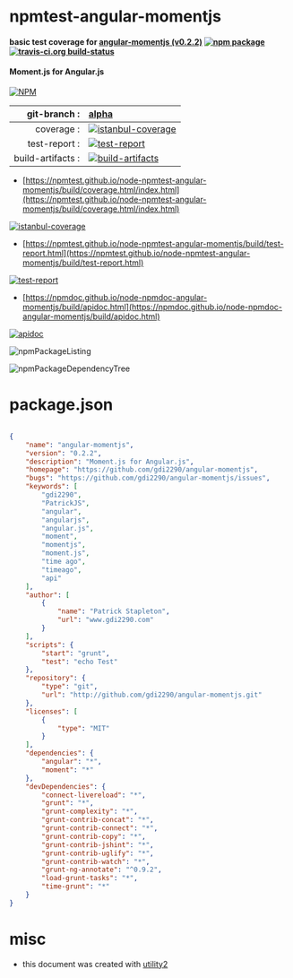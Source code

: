 # npmtest-angular-momentjs

#### basic test coverage for  [angular-momentjs (v0.2.2)](https://github.com/gdi2290/angular-momentjs)  [![npm package](https://img.shields.io/npm/v/npmtest-angular-momentjs.svg?style=flat-square)](https://www.npmjs.org/package/npmtest-angular-momentjs) [![travis-ci.org build-status](https://api.travis-ci.org/npmtest/node-npmtest-angular-momentjs.svg)](https://travis-ci.org/npmtest/node-npmtest-angular-momentjs)

#### Moment.js for Angular.js

[![NPM](https://nodei.co/npm/angular-momentjs.png?downloads=true&downloadRank=true&stars=true)](https://www.npmjs.com/package/angular-momentjs)

| git-branch : | [alpha](https://github.com/npmtest/node-npmtest-angular-momentjs/tree/alpha)|
|--:|:--|
| coverage : | [![istanbul-coverage](https://npmtest.github.io/node-npmtest-angular-momentjs/build/coverage.badge.svg)](https://npmtest.github.io/node-npmtest-angular-momentjs/build/coverage.html/index.html)|
| test-report : | [![test-report](https://npmtest.github.io/node-npmtest-angular-momentjs/build/test-report.badge.svg)](https://npmtest.github.io/node-npmtest-angular-momentjs/build/test-report.html)|
| build-artifacts : | [![build-artifacts](https://npmtest.github.io/node-npmtest-angular-momentjs/glyphicons_144_folder_open.png)](https://github.com/npmtest/node-npmtest-angular-momentjs/tree/gh-pages/build)|

- [https://npmtest.github.io/node-npmtest-angular-momentjs/build/coverage.html/index.html](https://npmtest.github.io/node-npmtest-angular-momentjs/build/coverage.html/index.html)

[![istanbul-coverage](https://npmtest.github.io/node-npmtest-angular-momentjs/build/screenCapture.buildCi.browser.%252Ftmp%252Fbuild%252Fcoverage.lib.html.png)](https://npmtest.github.io/node-npmtest-angular-momentjs/build/coverage.html/index.html)

- [https://npmtest.github.io/node-npmtest-angular-momentjs/build/test-report.html](https://npmtest.github.io/node-npmtest-angular-momentjs/build/test-report.html)

[![test-report](https://npmtest.github.io/node-npmtest-angular-momentjs/build/screenCapture.buildCi.browser.%252Ftmp%252Fbuild%252Ftest-report.html.png)](https://npmtest.github.io/node-npmtest-angular-momentjs/build/test-report.html)

- [https://npmdoc.github.io/node-npmdoc-angular-momentjs/build/apidoc.html](https://npmdoc.github.io/node-npmdoc-angular-momentjs/build/apidoc.html)

[![apidoc](https://npmdoc.github.io/node-npmdoc-angular-momentjs/build/screenCapture.buildCi.browser.%252Ftmp%252Fbuild%252Fapidoc.html.png)](https://npmdoc.github.io/node-npmdoc-angular-momentjs/build/apidoc.html)

![npmPackageListing](https://npmtest.github.io/node-npmtest-angular-momentjs/build/screenCapture.npmPackageListing.svg)

![npmPackageDependencyTree](https://npmtest.github.io/node-npmtest-angular-momentjs/build/screenCapture.npmPackageDependencyTree.svg)



# package.json

```json

{
    "name": "angular-momentjs",
    "version": "0.2.2",
    "description": "Moment.js for Angular.js",
    "homepage": "https://github.com/gdi2290/angular-momentjs",
    "bugs": "https://github.com/gdi2290/angular-momentjs/issues",
    "keywords": [
        "gdi2290",
        "PatrickJS",
        "angular",
        "angularjs",
        "angular.js",
        "moment",
        "momentjs",
        "moment.js",
        "time ago",
        "timeago",
        "api"
    ],
    "author": [
        {
            "name": "Patrick Stapleton",
            "url": "www.gdi2290.com"
        }
    ],
    "scripts": {
        "start": "grunt",
        "test": "echo Test"
    },
    "repository": {
        "type": "git",
        "url": "http://github.com/gdi2290/angular-momentjs.git"
    },
    "licenses": [
        {
            "type": "MIT"
        }
    ],
    "dependencies": {
        "angular": "*",
        "moment": "*"
    },
    "devDependencies": {
        "connect-livereload": "*",
        "grunt": "*",
        "grunt-complexity": "*",
        "grunt-contrib-concat": "*",
        "grunt-contrib-connect": "*",
        "grunt-contrib-copy": "*",
        "grunt-contrib-jshint": "*",
        "grunt-contrib-uglify": "*",
        "grunt-contrib-watch": "*",
        "grunt-ng-annotate": "^0.9.2",
        "load-grunt-tasks": "*",
        "time-grunt": "*"
    }
}
```



# misc
- this document was created with [utility2](https://github.com/kaizhu256/node-utility2)
